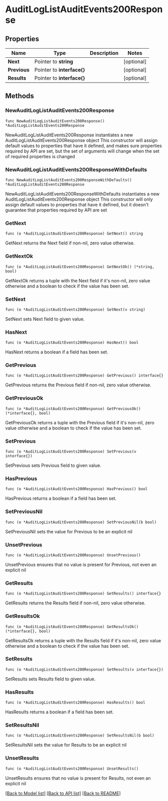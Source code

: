 # AuditLogListAuditEvents200Response

## Properties

Name | Type | Description | Notes
------------ | ------------- | ------------- | -------------
**Next** | Pointer to **string** |  | [optional] 
**Previous** | Pointer to **interface{}** |  | [optional] 
**Results** | Pointer to **interface{}** |  | [optional] 

## Methods

### NewAuditLogListAuditEvents200Response

`func NewAuditLogListAuditEvents200Response() *AuditLogListAuditEvents200Response`

NewAuditLogListAuditEvents200Response instantiates a new AuditLogListAuditEvents200Response object
This constructor will assign default values to properties that have it defined,
and makes sure properties required by API are set, but the set of arguments
will change when the set of required properties is changed

### NewAuditLogListAuditEvents200ResponseWithDefaults

`func NewAuditLogListAuditEvents200ResponseWithDefaults() *AuditLogListAuditEvents200Response`

NewAuditLogListAuditEvents200ResponseWithDefaults instantiates a new AuditLogListAuditEvents200Response object
This constructor will only assign default values to properties that have it defined,
but it doesn't guarantee that properties required by API are set

### GetNext

`func (o *AuditLogListAuditEvents200Response) GetNext() string`

GetNext returns the Next field if non-nil, zero value otherwise.

### GetNextOk

`func (o *AuditLogListAuditEvents200Response) GetNextOk() (*string, bool)`

GetNextOk returns a tuple with the Next field if it's non-nil, zero value otherwise
and a boolean to check if the value has been set.

### SetNext

`func (o *AuditLogListAuditEvents200Response) SetNext(v string)`

SetNext sets Next field to given value.

### HasNext

`func (o *AuditLogListAuditEvents200Response) HasNext() bool`

HasNext returns a boolean if a field has been set.

### GetPrevious

`func (o *AuditLogListAuditEvents200Response) GetPrevious() interface{}`

GetPrevious returns the Previous field if non-nil, zero value otherwise.

### GetPreviousOk

`func (o *AuditLogListAuditEvents200Response) GetPreviousOk() (*interface{}, bool)`

GetPreviousOk returns a tuple with the Previous field if it's non-nil, zero value otherwise
and a boolean to check if the value has been set.

### SetPrevious

`func (o *AuditLogListAuditEvents200Response) SetPrevious(v interface{})`

SetPrevious sets Previous field to given value.

### HasPrevious

`func (o *AuditLogListAuditEvents200Response) HasPrevious() bool`

HasPrevious returns a boolean if a field has been set.

### SetPreviousNil

`func (o *AuditLogListAuditEvents200Response) SetPreviousNil(b bool)`

 SetPreviousNil sets the value for Previous to be an explicit nil

### UnsetPrevious
`func (o *AuditLogListAuditEvents200Response) UnsetPrevious()`

UnsetPrevious ensures that no value is present for Previous, not even an explicit nil
### GetResults

`func (o *AuditLogListAuditEvents200Response) GetResults() interface{}`

GetResults returns the Results field if non-nil, zero value otherwise.

### GetResultsOk

`func (o *AuditLogListAuditEvents200Response) GetResultsOk() (*interface{}, bool)`

GetResultsOk returns a tuple with the Results field if it's non-nil, zero value otherwise
and a boolean to check if the value has been set.

### SetResults

`func (o *AuditLogListAuditEvents200Response) SetResults(v interface{})`

SetResults sets Results field to given value.

### HasResults

`func (o *AuditLogListAuditEvents200Response) HasResults() bool`

HasResults returns a boolean if a field has been set.

### SetResultsNil

`func (o *AuditLogListAuditEvents200Response) SetResultsNil(b bool)`

 SetResultsNil sets the value for Results to be an explicit nil

### UnsetResults
`func (o *AuditLogListAuditEvents200Response) UnsetResults()`

UnsetResults ensures that no value is present for Results, not even an explicit nil

[[Back to Model list]](../README.md#documentation-for-models) [[Back to API list]](../README.md#documentation-for-api-endpoints) [[Back to README]](../README.md)


